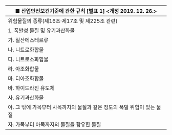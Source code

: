 | ■ 산업안전보건기준에 관한 규칙 [별표 1] <개정 2019. 12. 26.> |
| --- |
| 위험물질의 종류(제16조·제17조 및 제225조 관련) |
| 1. 폭발성 물질 및 유기과산화물 |
| 가. 질산에스테르류 |
| 나. 니트로화합물 |
| 다. 니트로소화합물 |
| 라. 아조화합물 |
| 마. 디아조화합물 |
| 바. 하이드라진 유도체 |
| 사. 유기과산화물 |
| 아. 그 밖에 가목부터 사목까지의 물질과 같은 정도의 폭발 위험이 있는 물질 |
| 자. 가목부터 아목까지의 물질을 함유한 물질 |